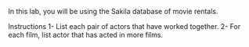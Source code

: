 In this lab, you will be using the Sakila database of movie rentals.

Instructions
1- List each pair of actors that have worked together.
2- For each film, list actor that has acted in more films.